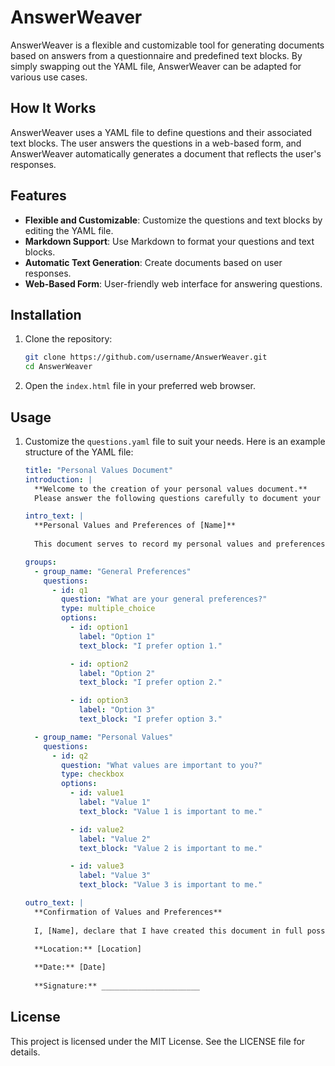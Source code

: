 # AnswerWeaver

AnswerWeaver is a flexible and customizable tool for generating documents based on answers from a questionnaire and predefined text blocks. By simply swapping out the YAML file, AnswerWeaver can be adapted for various use cases.

## How It Works

AnswerWeaver uses a YAML file to define questions and their associated text blocks. The user answers the questions in a web-based form, and AnswerWeaver automatically generates a document that reflects the user's responses.

## Features

- **Flexible and Customizable**: Customize the questions and text blocks by editing the YAML file.
- **Markdown Support**: Use Markdown to format your questions and text blocks.
- **Automatic Text Generation**: Create documents based on user responses.
- **Web-Based Form**: User-friendly web interface for answering questions.

## Installation

1. Clone the repository:
   ```bash
   git clone https://github.com/username/AnswerWeaver.git
   cd AnswerWeaver
   ```

2. Open the `index.html` file in your preferred web browser.

## Usage

1. Customize the `questions.yaml` file to suit your needs. Here is an example structure of the YAML file:

   ```yaml
   title: "Personal Values Document"
   introduction: |
     **Welcome to the creation of your personal values document.**
     Please answer the following questions carefully to document your values and preferences.

   intro_text: |
     **Personal Values and Preferences of [Name]**
     
     This document serves to record my personal values and preferences in the event that I am no longer able to make decisions independently. Please read the following instructions carefully and respect my wishes to ensure that my will is honored.

   groups:
     - group_name: "General Preferences"
       questions:
         - id: q1
           question: "What are your general preferences?"
           type: multiple_choice
           options:
             - id: option1
               label: "Option 1"
               text_block: "I prefer option 1."

             - id: option2
               label: "Option 2"
               text_block: "I prefer option 2."

             - id: option3
               label: "Option 3"
               text_block: "I prefer option 3."

     - group_name: "Personal Values"
       questions:
         - id: q2
           question: "What values are important to you?"
           type: checkbox
           options:
             - id: value1
               label: "Value 1"
               text_block: "Value 1 is important to me."

             - id: value2
               label: "Value 2"
               text_block: "Value 2 is important to me."

             - id: value3
               label: "Value 3"
               text_block: "Value 3 is important to me."

   outro_text: |
     **Confirmation of Values and Preferences**
     
     I, [Name], declare that I have created this document in full possession of my mental faculties and without external pressure. I ask that my wishes and instructions recorded in this document be respected and implemented in the event of decision-making.

     **Location:** [Location]
     
     **Date:** [Date]
     
     **Signature:** ______________________
   ```

## License

This project is licensed under the MIT License. See the LICENSE file for details.
